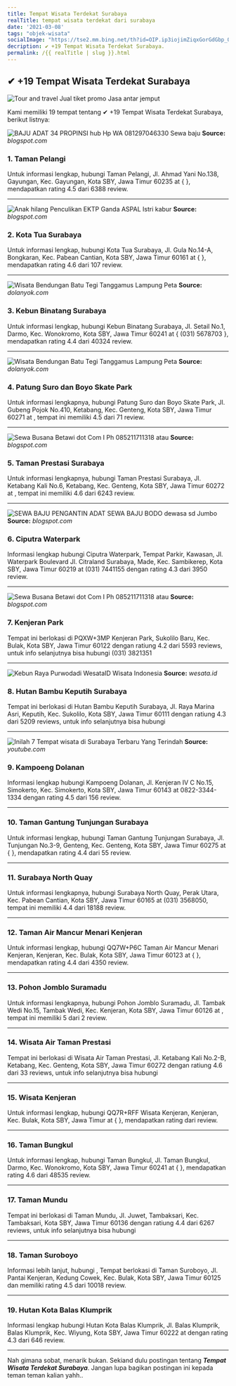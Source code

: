 ```yaml
---
title: Tempat Wisata Terdekat Surabaya
realTitle: tempat wisata terdekat dari surabaya
date: '2021-03-08'
tags: "objek-wisata"
socialImage: "https://tse2.mm.bing.net/th?id=OIP.ip3iojimZiqxGorGdGbp_QHaGx&amp;pid=15.1"
decription: ✔ +19 Tempat Wisata Terdekat Surabaya.
permalink: /{{ realTitle | slug }}.html
---
```


## ✔ +19 Tempat Wisata Terdekat Surabaya

![Tour and travel Jual tiket promo Jasa antar jemput ](https://2.bp.blogspot.com/-RUmtpxlaDz8/WAH6wen8znI/AAAAAAAAADI/1lcHHKR14E8X47pjDiPvmgR53bMUyTG-ACLcB/s1600/PPOLISI%2BNANA11054.jpg)



Kami memiliki 19 tempat tentang ✔ +19 Tempat Wisata Terdekat Surabaya, berikut listnya:



![BAJU ADAT 34 PROPINSI hub Hp  WA 081297046330 Sewa baju ](https://tse4.mm.bing.net/th?id=OIP.vC4uhqNejxuRQSuOKpafEgHaLI&amp;pid=15.1)
**Source:** _blogspot.com_


### 1. Taman Pelangi



Untuk informasi lengkap, hubungi Taman Pelangi, Jl. Ahmad Yani No.138, Gayungan, Kec. Gayungan, Kota SBY, Jawa Timur 60235 at {  }, mendapatkan rating 4.5 dari 6388 review.

---


![Anak hilang Penculikan EKTP Ganda  ASPAL Istri kabur ](https://tse1.mm.bing.net/th?id=OIP._CzbgWxmmXt4ugUucfFRVQHaKT&amp;pid=15.1)
**Source:** _blogspot.com_


### 2. Kota Tua Surabaya



Untuk informasi lengkap, hubungi Kota Tua Surabaya, Jl. Gula No.14-A, Bongkaran, Kec. Pabean Cantian, Kota SBY, Jawa Timur 60161 at {  }, mendapatkan rating 4.6 dari 107 review.

---


![ Wisata Bendungan Batu Tegi Tanggamus Lampung Peta ](https://tse3.mm.bing.net/th?id=OIP.CmLjexAuxKu-gouKNxT3kgHaE1&amp;pid=15.1)
**Source:** _dolanyok.com_


### 3. Kebun Binatang Surabaya



Untuk informasi lengkap, hubungi Kebun Binatang Surabaya, Jl. Setail No.1, Darmo, Kec. Wonokromo, Kota SBY, Jawa Timur 60241 at { (031) 5678703 }, mendapatkan rating 4.4 dari 40324 review.

---


![ Wisata Bendungan Batu Tegi Tanggamus Lampung Peta ](https://tse4.mm.bing.net/th?id=OIP.cvCn0XmybZqMrSynPFNVkQHaFA&amp;pid=15.1)
**Source:** _dolanyok.com_


### 4. Patung Suro dan Boyo Skate Park



Untuk informasi lengkapnya, hubungi Patung Suro dan Boyo Skate Park, Jl. Gubeng Pojok No.410, Ketabang, Kec. Genteng, Kota SBY, Jawa Timur 60271 at , tempat ini memiliki 4.5 dari 71 review.

---


![Sewa Busana Betawi dot Com I Ph 085211711318 atau ](https://tse1.mm.bing.net/th?id=OIP.GGUzxlD3t5tBJ989nkhVNAAAAA&amp;pid=15.1)
**Source:** _blogspot.com_


### 5. Taman Prestasi Surabaya



Untuk informasi lengkapnya, hubungi Taman Prestasi Surabaya, Jl. Ketabang Kali No.6, Ketabang, Kec. Genteng, Kota SBY, Jawa Timur 60272 at , tempat ini memiliki 4.6 dari 6243 review.

---


![SEWA BAJU PENGANTIN ADAT SEWA BAJU BODO dewasa sd Jumbo ](https://tse4.mm.bing.net/th?id=OIP.jzO6O481rqL_q03A26QHXQHaJ4&amp;pid=15.1)
**Source:** _blogspot.com_


### 6. Ciputra Waterpark



Informasi lengkap hubungi Ciputra Waterpark, Tempat Parkir, Kawasan, Jl. Waterpark Boulevard Jl. Citraland Surabaya, Made, Kec. Sambikerep, Kota SBY, Jawa Timur 60219 at (031) 7441155 dengan rating 4.3 dari 3950 review.

---


![Sewa Busana Betawi dot Com I Ph 085211711318 atau ](https://tse2.mm.bing.net/th?id=OIP.yXetAygUuYyq-4tDpxEt7gHaHa&amp;pid=15.1)
**Source:** _blogspot.com_


### 7. Kenjeran Park



Tempat ini berlokasi di PQXW+3MP Kenjeran Park, Sukolilo Baru, Kec. Bulak, Kota SBY, Jawa Timur 60122 dengan ratiung 4.2 dari 5593 reviews, untuk info selanjutnya bisa hubungi (031) 3821351

---


![Kebun Raya Purwodadi  WesataID  Wisata Indonesia](https://tse3.mm.bing.net/th?id=OIP.POy1KcIMtme5aPVOLlOO9wHaE8&amp;pid=15.1)
**Source:** _wesata.id_


### 8. Hutan Bambu Keputih Surabaya



Tempat ini berlokasi di Hutan Bambu Keputih Surabaya, Jl. Raya Marina Asri, Keputih, Kec. Sukolilo, Kota SBY, Jawa Timur 60111 dengan ratiung 4.3 dari 5209 reviews, untuk info selanjutnya bisa hubungi 

---


![Inilah 7 Tempat wisata di Surabaya Terbaru Yang Terindah ](https://tse1.mm.bing.net/th?id=OIP.DKHYRInmoEqe2It9hML_mAHaEK&amp;pid=15.1)
**Source:** _youtube.com_


### 9. Kampoeng Dolanan



Informasi lengkap hubungi Kampoeng Dolanan, Jl. Kenjeran IV C No.15, Simokerto, Kec. Simokerto, Kota SBY, Jawa Timur 60143 at 0822-3344-1334 dengan rating 4.5 dari 156 review.

---


### 10. Taman Gantung Tunjungan Surabaya



Untuk informasi lengkap, hubungi Taman Gantung Tunjungan Surabaya, Jl. Tunjungan No.3-9, Genteng, Kec. Genteng, Kota SBY, Jawa Timur 60275 at {  }, mendapatkan rating 4.4 dari 55 review.

---


### 11. Surabaya North Quay



Untuk informasi lengkapnya, hubungi Surabaya North Quay, Perak Utara, Kec. Pabean Cantian, Kota SBY, Jawa Timur 60165 at (031) 3568050, tempat ini memiliki 4.4 dari 18188 review.

---


### 12. Taman Air Mancur Menari Kenjeran



Untuk informasi lengkap, hubungi QQ7W+P6C Taman Air Mancur Menari Kenjeran, Kenjeran, Kec. Bulak, Kota SBY, Jawa Timur 60123 at {  }, mendapatkan rating 4.4 dari 4350 review.

---


### 13. Pohon Jomblo Suramadu



Untuk informasi lengkapnya, hubungi Pohon Jomblo Suramadu, Jl. Tambak Wedi No.15, Tambak Wedi, Kec. Kenjeran, Kota SBY, Jawa Timur 60126 at , tempat ini memiliki 5 dari 2 review.

---


### 14. Wisata Air Taman Prestasi



Tempat ini berlokasi di Wisata Air Taman Prestasi, Jl. Ketabang Kali No.2-B, Ketabang, Kec. Genteng, Kota SBY, Jawa Timur 60272 dengan ratiung 4.6 dari 33 reviews, untuk info selanjutnya bisa hubungi 

---


### 15. Wisata Kenjeran



Untuk informasi lengkap, hubungi QQ7R+RFF Wisata Kenjeran, Kenjeran, Kec. Bulak, Kota SBY, Jawa Timur at {  }, mendapatkan rating  dari  review.

---


### 16. Taman Bungkul



Untuk informasi lengkap, hubungi Taman Bungkul, Jl. Taman Bungkul, Darmo, Kec. Wonokromo, Kota SBY, Jawa Timur 60241 at {  }, mendapatkan rating 4.6 dari 48535 review.

---


### 17. Taman Mundu



Tempat ini berlokasi di Taman Mundu, Jl. Juwet, Tambaksari, Kec. Tambaksari, Kota SBY, Jawa Timur 60136 dengan ratiung 4.4 dari 6267 reviews, untuk info selanjutnya bisa hubungi 

---


### 18. Taman Suroboyo



Informasi lebih lanjut, hubungi , Tempat berlokasi di Taman Suroboyo, Jl. Pantai Kenjeran, Kedung Cowek, Kec. Bulak, Kota SBY, Jawa Timur 60125 dan memiliki rating 4.5 dari 10018 review.

---


### 19. Hutan Kota Balas Klumprik



Informasi lengkap hubungi Hutan Kota Balas Klumprik, Jl. Balas Klumprik, Balas Klumprik, Kec. Wiyung, Kota SBY, Jawa Timur 60222 at  dengan rating 4.3 dari 646 review.

---









Nah gimana sobat, menarik bukan. Sekiand dulu postingan tentang ***Tempat Wisata Terdekat Surabaya***. Jangan lupa bagikan postingan ini kepada teman teman kalian yahh..
